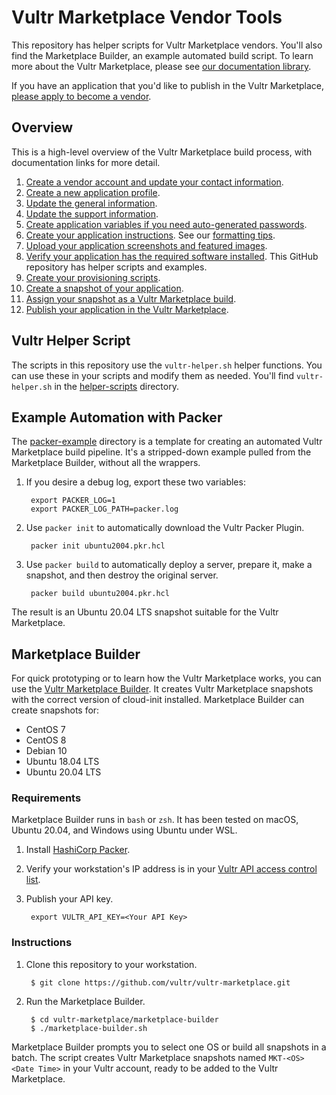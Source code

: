 # Vultr Marketplace Vendor Tools

This repository has helper scripts for Vultr Marketplace vendors. You'll also find the Marketplace Builder, an example automated build script. To learn more about the Vultr Marketplace, please see [our documentation library](https://www.vultr.com/docs/vultr-marketplace).

If you have an application that you'd like to publish in the Vultr Marketplace, [please apply to become a vendor](https://www.vultr.com/marketplace/become-a-verified-vendor/).

## Overview

This is a high-level overview of the Vultr Marketplace build process, with documentation links for more detail.

1. [Create a vendor account and update your contact information](https://www.vultr.com/docs/marketplace-vendor-settings).
1. [Create a new application profile](https://www.vultr.com/docs/marketplace-applications).
1. [Update the general information](https://www.vultr.com/docs/vultr-marketplace-general-information).
1. [Update the support information](https://www.vultr.com/docs/vultr-marketplace-support-information).
1. [Create application variables if you need auto-generated passwords](https://www.vultr.com/docs/vultr-marketplace-application-variables).
1. [Create your application instructions](https://www.vultr.com/docs/vultr-marketplace-application-instructions). See our [formatting tips](https://www.vultr.com/docs/vultr-marketplace-tips-for-readme-and-app-instructions).
1. [Upload your application screenshots and featured images](https://www.vultr.com/docs/vultr-marketplace-gallery).
1. [Verify your application has the required software installed](https://www.vultr.com/docs/vultr-marketplace-requirements). This GitHub repository has helper scripts and examples.
1. [Create your provisioning scripts](https://www.vultr.com/docs/vultr-marketplace-variables-and-provisioning-scripts).
1. [Create a snapshot of your application](https://www.vultr.com/docs/vultr-marketplace-snapshots).
1. [Assign your snapshot as a Vultr Marketplace build](https://www.vultr.com/docs/vultr-marketplace-builds).
1. [Publish your application in the Vultr Marketplace](https://www.vultr.com/docs/vultr-marketplace-publication-settings).

## Vultr Helper Script

The scripts in this repository use the `vultr-helper.sh` helper functions. You can use these in your scripts and modify them as needed. You'll find `vultr-helper.sh` in the [helper-scripts](/helper-scripts) directory.

## Example Automation with Packer

The [packer-example](/packer-example) directory is a template for creating an automated Vultr Marketplace build pipeline. It's a stripped-down example pulled from the Marketplace Builder, without all the wrappers.

1. If you desire a debug log, export these two variables:

        export PACKER_LOG=1
        export PACKER_LOG_PATH=packer.log

1. Use `packer init` to automatically download the Vultr Packer Plugin.

        packer init ubuntu2004.pkr.hcl

1. Use `packer build` to automatically deploy a server, prepare it, make a snapshot, and then destroy the original server.

        packer build ubuntu2004.pkr.hcl

The result is an Ubuntu 20.04 LTS snapshot suitable for the Vultr Marketplace.

## Marketplace Builder

For quick prototyping or to learn how the Vultr Marketplace works, you can use the [Vultr Marketplace Builder](/marketplace-builder). It creates Vultr Marketplace snapshots with the correct version of cloud-init installed. Marketplace Builder can create snapshots for:

* CentOS 7
* CentOS 8
* Debian 10
* Ubuntu 18.04 LTS
* Ubuntu 20.04 LTS

### Requirements

Marketplace Builder runs in `bash` or `zsh`. It has been tested on macOS, Ubuntu 20.04, and Windows using Ubuntu under WSL.

1. Install [HashiCorp Packer](https://learn.hashicorp.com/tutorials/packer/get-started-install-cli).
1. Verify your workstation's IP address is in your [Vultr API access control list](https://my.vultr.com/settings/#settingsapi).
1. Publish your API key.

        export VULTR_API_KEY=<Your API Key>

### Instructions

1. Clone this repository to your workstation.

        $ git clone https://github.com/vultr/vultr-marketplace.git

1. Run the Marketplace Builder.

        $ cd vultr-marketplace/marketplace-builder
        $ ./marketplace-builder.sh

Marketplace Builder prompts you to select one OS or build all snapshots in a batch. The script creates Vultr Marketplace snapshots named `MKT-<OS> <Date Time>` in your Vultr account, ready to be added to the Vultr Marketplace.
